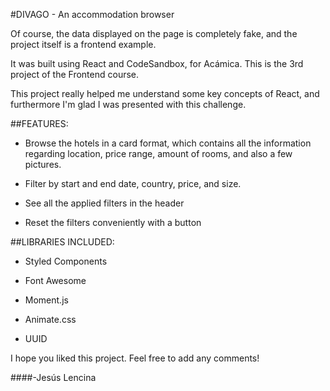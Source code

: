 #DIVAGO - An accommodation browser

Of course, the data displayed on the page is completely fake, and the project itself is a frontend example.

It was built using React and CodeSandbox, for Acámica. This is the 3rd project of the Frontend course.

This project really helped me understand some key concepts of React, and furthermore I'm glad I was presented with this challenge.

##FEATURES:

- Browse the hotels in a card format, which contains all the information regarding location, price range, amount of rooms, and also a few pictures.

- Filter by start and end date, country, price, and size.

- See all the applied filters in the header

- Reset the filters conveniently with a button

##LIBRARIES INCLUDED:

- Styled Components

- Font Awesome

- Moment.js

- Animate.css

- UUID

I hope you liked this project. Feel free to add any comments!

####-Jesús Lencina
